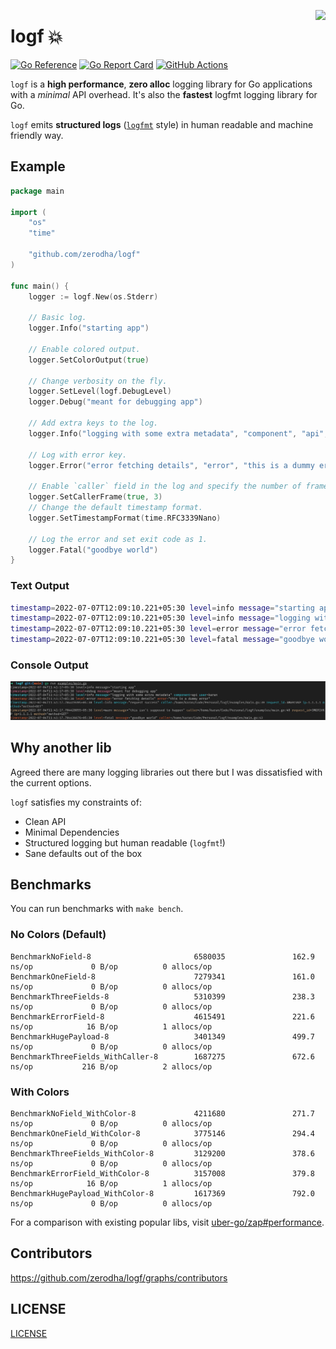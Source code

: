 <a href="https://zerodha.tech"><img src="https://zerodha.tech/static/images/github-badge.svg" align="right" /></a>

# logf 💥

[![Go Reference](https://pkg.go.dev/badge/github.com/zerodha/logf.svg)](https://pkg.go.dev/github.com/zerodha/logf)
[![Go Report Card](https://goreportcard.com/badge/zerodha/logf)](https://goreportcard.com/report/zerodha/logf)
[![GitHub Actions](https://github.com/zerodha/logf/actions/workflows/build.yml/badge.svg)](https://github.com/zerodha/logf/actions/workflows/build.yml)

`logf` is a **high performance**, **zero alloc** logging library for Go applications with a _minimal_ API overhead. It's also the **fastest** logfmt logging library for Go.

`logf` emits **structured logs** ([`logfmt`](https://brandur.org/logfmt) style) in human readable and machine friendly way.

## Example

```go
package main

import (
	"os"
	"time"

	"github.com/zerodha/logf"
)

func main() {
	logger := logf.New(os.Stderr)

	// Basic log.
	logger.Info("starting app")

	// Enable colored output.
	logger.SetColorOutput(true)

	// Change verbosity on the fly.
	logger.SetLevel(logf.DebugLevel)
	logger.Debug("meant for debugging app")

	// Add extra keys to the log.
	logger.Info("logging with some extra metadata", "component", "api", "user", "karan")

	// Log with error key.
	logger.Error("error fetching details", "error", "this is a dummy error")

	// Enable `caller` field in the log and specify the number of frames to skip to get the caller.
	logger.SetCallerFrame(true, 3)
	// Change the default timestamp format.
	logger.SetTimestampFormat(time.RFC3339Nano)

	// Log the error and set exit code as 1.
	logger.Fatal("goodbye world")
}
```

### Text Output

```bash
timestamp=2022-07-07T12:09:10.221+05:30 level=info message="starting app"
timestamp=2022-07-07T12:09:10.221+05:30 level=info message="logging with some extra metadata" component=api user=karan
timestamp=2022-07-07T12:09:10.221+05:30 level=error message="error fetching details" error="this is a dummy error"
timestamp=2022-07-07T12:09:10.221+05:30 level=fatal message="goodbye world"
```

### Console Output

![](examples/screenshot.png)

## Why another lib

Agreed there are many logging libraries out there but I was dissatisfied with the current options.

`logf` satisfies my constraints of:

- Clean API
- Minimal Dependencies
- Structured logging but human readable (`logfmt`!)
- Sane defaults out of the box

## Benchmarks

You can run benchmarks with `make bench`.

### No Colors (Default)

```
BenchmarkNoField-8                       6580035               162.9 ns/op             0 B/op          0 allocs/op
BenchmarkOneField-8                      7279341               161.0 ns/op             0 B/op          0 allocs/op
BenchmarkThreeFields-8                   5310399               238.3 ns/op             0 B/op          0 allocs/op
BenchmarkErrorField-8                    4615491               221.6 ns/op            16 B/op          1 allocs/op
BenchmarkHugePayload-8                   3401349               499.7 ns/op             0 B/op          0 allocs/op
BenchmarkThreeFields_WithCaller-8        1687275               672.6 ns/op           216 B/op          2 allocs/op
```

### With Colors

```
BenchmarkNoField_WithColor-8             4211680               271.7 ns/op             0 B/op          0 allocs/op
BenchmarkOneField_WithColor-8            3775146               294.4 ns/op             0 B/op          0 allocs/op
BenchmarkThreeFields_WithColor-8         3129200               378.6 ns/op             0 B/op          0 allocs/op
BenchmarkErrorField_WithColor-8          3157008               379.8 ns/op            16 B/op          1 allocs/op
BenchmarkHugePayload_WithColor-8         1617369               792.0 ns/op             0 B/op          0 allocs/op
```

For a comparison with existing popular libs, visit [uber-go/zap#performance](https://github.com/uber-go/zap#performance).

## Contributors

https://github.com/zerodha/logf/graphs/contributors

## LICENSE

[LICENSE](./LICENSE)
